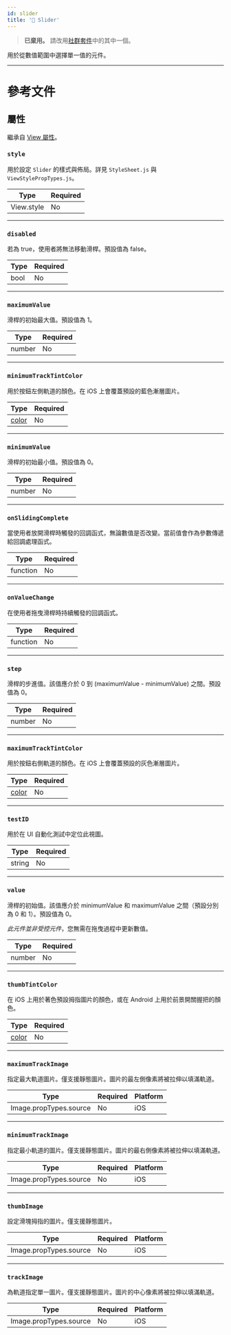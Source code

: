 ```yaml
---
id: slider
title: '🚧 Slider'
---
```


> **已棄用。** 請改用[社群套件](https://reactnative.directory/?search=slider)中的其中一個。

用於從數值範圍中選擇單一值的元件。

---

# 參考文件

## 屬性

繼承自 [View 屬性](view.md#props)。

### `style`

用於設定 `Slider` 的樣式與佈局。詳見 `StyleSheet.js` 與 `ViewStylePropTypes.js`。

| Type       | Required |
| ---------- | -------- |
| View.style | No       |

---

### `disabled`

若為 true，使用者將無法移動滑桿。預設值為 false。

| Type | Required |
| ---- | -------- |
| bool | No       |

---

### `maximumValue`

滑桿的初始最大值。預設值為 1。

| Type   | Required |
| ------ | -------- |
| number | No       |

---

### `minimumTrackTintColor`

用於按鈕左側軌道的顏色。在 iOS 上會覆蓋預設的藍色漸層圖片。

| Type               | Required |
| ------------------ | -------- |
| [color](colors.md) | No       |

---

### `minimumValue`

滑桿的初始最小值。預設值為 0。

| Type   | Required |
| ------ | -------- |
| number | No       |

---

### `onSlidingComplete`

當使用者放開滑桿時觸發的回調函式，無論數值是否改變。當前值會作為參數傳遞給回調處理函式。

| Type     | Required |
| -------- | -------- |
| function | No       |

---

### `onValueChange`

在使用者拖曳滑桿時持續觸發的回調函式。

| Type     | Required |
| -------- | -------- |
| function | No       |

---

### `step`

滑桿的步進值。該值應介於 0 到 (maximumValue - minimumValue) 之間。預設值為 0。

| Type   | Required |
| ------ | -------- |
| number | No       |

---

### `maximumTrackTintColor`

用於按鈕右側軌道的顏色。在 iOS 上會覆蓋預設的灰色漸層圖片。

| Type               | Required |
| ------------------ | -------- |
| [color](colors.md) | No       |

---

### `testID`

用於在 UI 自動化測試中定位此視圖。

| Type   | Required |
| ------ | -------- |
| string | No       |

---

### `value`

滑桿的初始值。該值應介於 minimumValue 和 maximumValue 之間（預設分別為 0 和 1）。預設值為 0。

_此元件並非受控元件_，您無需在拖曳過程中更新數值。

| Type   | Required |
| ------ | -------- |
| number | No       |

---

### `thumbTintColor`

在 iOS 上用於著色預設拇指圖片的顏色，或在 Android 上用於前景開關握把的顏色。

| Type               | Required |
| ------------------ | -------- |
| [color](colors.md) | No       |

---

### `maximumTrackImage`

指定最大軌道圖片。僅支援靜態圖片。圖片的最左側像素將被拉伸以填滿軌道。

| Type                   | Required | Platform |
| ---------------------- | -------- | -------- |
| Image.propTypes.source | No       | iOS      |

---

### `minimumTrackImage`

指定最小軌道的圖片。僅支援靜態圖片。圖片的最右側像素將被拉伸以填滿軌道。

| Type                   | Required | Platform |
| ---------------------- | -------- | -------- |
| Image.propTypes.source | No       | iOS      |

---

### `thumbImage`

設定滑塊拇指的圖片。僅支援靜態圖片。

| Type                   | Required | Platform |
| ---------------------- | -------- | -------- |
| Image.propTypes.source | No       | iOS      |

---

### `trackImage`

為軌道指定單一圖片。僅支援靜態圖片。圖片的中心像素將被拉伸以填滿軌道。

| Type                   | Required | Platform |
| ---------------------- | -------- | -------- |
| Image.propTypes.source | No       | iOS      |